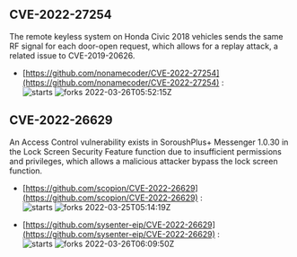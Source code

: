 ## CVE-2022-27254
 The remote keyless system on Honda Civic 2018 vehicles sends the same RF signal for each door-open request, which allows for a replay attack, a related issue to CVE-2019-20626.

- [https://github.com/nonamecoder/CVE-2022-27254](https://github.com/nonamecoder/CVE-2022-27254) :  
![starts](https://img.shields.io/github/stars/nonamecoder/CVE-2022-27254.svg) 
![forks](https://img.shields.io/github/forks/nonamecoder/CVE-2022-27254.svg) 
2022-03-26T05:52:15Z

## CVE-2022-26629
 An Access Control vulnerability exists in SoroushPlus+ Messenger 1.0.30 in the Lock Screen Security Feature function due to insufficient permissions and privileges, which allows a malicious attacker bypass the lock screen function.

- [https://github.com/scopion/CVE-2022-26629](https://github.com/scopion/CVE-2022-26629) :  
![starts](https://img.shields.io/github/stars/scopion/CVE-2022-26629.svg) 
![forks](https://img.shields.io/github/forks/scopion/CVE-2022-26629.svg) 
2022-03-25T05:14:19Z

- [https://github.com/sysenter-eip/CVE-2022-26629](https://github.com/sysenter-eip/CVE-2022-26629) :  
![starts](https://img.shields.io/github/stars/sysenter-eip/CVE-2022-26629.svg) 
![forks](https://img.shields.io/github/forks/sysenter-eip/CVE-2022-26629.svg) 
2022-03-26T06:09:50Z

